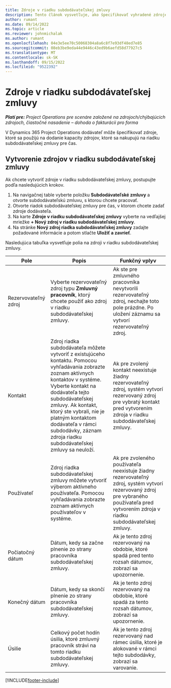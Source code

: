```yaml
---
title: Zdroje v riadku subdodávateľskej zmluvy
description: Tento článok vysvetľuje, ako špecifikovať vyhradené zdroje, ktoré poskytuje dodávateľ pre konkrétny riadok subdodávateľskej zmluvy pre určitý čas.
author: rumant
ms.date: 09/14/2022
ms.topic: article
ms.reviewer: johnmichalak
ms.author: rumant
ms.openlocfilehash: 04e3e5ee70c50068304a8a6c8f7e93df48ed7e85
ms.sourcegitcommit: 08eb3be9eda44e9446c43ed9b6aefd58d77927c5
ms.translationtype: MT
ms.contentlocale: sk-SK
ms.lasthandoff: 09/15/2022
ms.locfileid: "9522392"
---
```

# <a name="subcontract-line-resources"></a>Zdroje v riadku subdodávateľskej zmluvy

_**Platí pre:** Project Operations pre scenáre založené na zdrojoch/chýbajúcich zdrojoch, čiastočné nasadenie – dohoda o fakturácii pro forma_

V Dynamics 365 Project Operations dodávateľ môže špecifikovať zdroje, ktoré sa použijú na dodanie kapacity zdrojov, ktoré sa nakupujú na riadku subdodávateľskej zmluvy pre čas.

## <a name="create-subcontract-line-resources"></a>Vytvorenie zdrojov v riadku subdodávateľskej zmluvy

Ak chcete vytvoriť zdroje v riadku subdodávateľskej zmluvy, postupujte podľa nasledujúcich krokov.

1. Na navigačnej table vyberte položku **Subdodávateľské zmluvy** a otvorte subdodávateľskú zmluvu, s ktorou chcete pracovať.
2. Otvorte riadok subdodávateľskej zmluvy pre čas, v ktorom chcete zadať zdroje dodávateľa.
3. Na karte **Zdroje v riadku subdodávateľskej zmluvy** vyberte na vedľajšej mriežke **+ Nový zdroj v riadku subdodávateľskej zmluvy**.
4. Na stránke **Nový zdroj riadka subdodávateľskej zmluvy** zadajte požadované informácie a potom stlačte **Uložiť a zavrieť**.

Nasledujúca tabuľka vysvetľuje polia na zdroji v riadku subdodávateľskej zmluvy.

| Pole | Popis | Funkčný vplyv |
| ----- | ----------- | ----------------- |
| Rezervovateľný zdroj | Vyberte rezervovateľný zdroj typu **Zmluvný pracovník**, ktorý chcete použiť ako zdroj v riadku subdodávateľskej zmluvy.| Ak ste pre zmluvného pracovníka nevytvorili rezervovateľný zdroj, nechajte toto pole prázdne. Po uložení záznamu sa vytvorí rezervovateľný zdroj.  |
| Kontakt | Zdroj riadka subdodávateľa môžete vytvoriť z existujúceho kontaktu. Pomocou vyhľadávania zobrazte zoznam aktívnych kontaktov v systéme. Vyberte kontakt na dodávateľa tejto subdodávateľskej zmluvy. Ak kontakt, ktorý ste vybrali, nie je platným kontaktom dodávateľa v rámci subdodávky, záznam zdroja riadku subdodávateľskej zmluvy sa neuloží.| Ak pre zvolený kontakt neexistuje žiadny rezervovateľný zdroj, systém vytvorí rezervovaný zdroj pre vybratý kontakt pred vytvorením zdroja v riadku subdodávateľskej zmluvy. |
| Používateľ | Zdroj riadka subdodávateľskej zmluvy môžete vytvoriť výberom aktívneho používateľa. Pomocou vyhľadávania zobrazte zoznam aktívnych používateľov v systéme.| Ak pre zvoleného používateľa neexistuje žiadny rezervovateľný zdroj, systém vytvorí rezervovaný zdroj pre vybraného používateľa pred vytvorením zdroja v riadku subdodávateľskej zmluvy. |
| Počiatočný dátum | Dátum, kedy sa začne plnenie zo strany pracovníka subdodávateľskej zmluvy.| Ak je tento zdroj rezervovaný na obdobie, ktoré spadá pred tento rozsah dátumov, zobrazí sa upozornenie. |
| Konečný dátum | Dátum, kedy sa skončí plnenie zo strany pracovníka subdodávateľskej zmluvy.| Ak je tento zdroj rezervovaný na obdobie, ktoré spadá za tento rozsah dátumov, zobrazí sa upozornenie. |
| Úsilie | Celkový počet hodín úsilia, ktoré zmluvný pracovník strávi na tomto riadku subdodávateľskej zmluvy.| Ak je tento zdroj rezervovaný nad rámec úsilia, ktoré je alokované v rámci tejto subdodávky, zobrazí sa varovanie. |


[!INCLUDE[footer-include](../../includes/footer-banner.md)]
